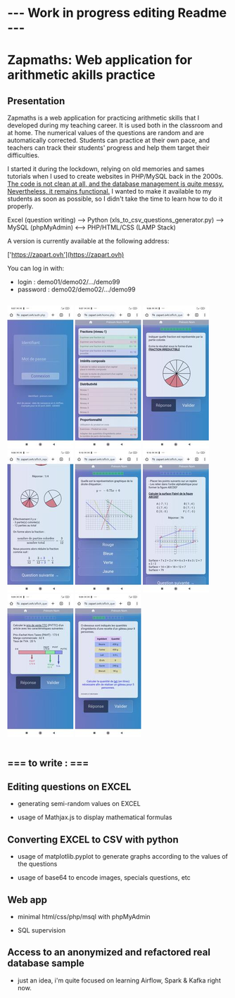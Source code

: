 # --- Work in progress editing Readme ---

# Zapmaths: Web application for arithmetic akills practice

## Presentation

Zapmaths is a web application for practicing arithmetic skills that I developed during my teaching career. It is used both in the classroom and at home. The numerical values of the questions are random and are automatically corrected. Students can practice at their own pace, and teachers can track their students' progress and help them target their difficulties.

I started it during the lockdown, relying on old memories and sames tutorials when I used to create websites in PHP/MySQL back in the 2000s. <u>The code is not clean at all, and the database management is quite messy. Nevertheless, it remains functional.</u> I wanted to make it available to my students as soon as possible, so I didn't take the time to learn how to do it properly.

Excel (question writing) --> Python (xls_to_csv_questions_generator.py) --> MySQL (phpMyAdmin) <--> PHP/HTML/CSS (LAMP Stack)

A version is currently available at the following address:

['https://zapart.ovh'](https://zapart.ovh)

You can log in with:

- login : demo01/demo02/.../demo99
- password  : demo02/demo02/.../demo99


<div style="display: flex; flex-wrap:wrap;">

![Screenshot](./img/screenshots/a.jpg)
![Screenshot](./img/screenshots/b.jpg)
![Screenshot](./img/screenshots/c.jpg)
![Screenshot](./img/screenshots/d.jpg)
![Screenshot](./img/screenshots/e.jpg)
![Screenshot](./img/screenshots/f.jpg)
![Screenshot](./img/screenshots/g.jpg)
![Screenshot](./img/screenshots/h.jpg)

</div>

## === to write : ===

## Editing questions on EXCEL

* generating semi-random values on EXCEL

* usage of Mathjax.js to display mathematical formulas

## Converting EXCEL to CSV with python

* usage of matplotlib.pyplot to generate graphs according to the values of the questions

* usage of base64 to encode images, specials questions, etc

## Web app

* minimal html/css/php/msql with phpMyAdmin

* SQL supervision

## Access to an anonymized and refactored real database sample

* just an idea, i'm quite focused on learning Airflow, Spark & Kafka right now.
